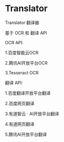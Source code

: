 # Translator
Translator 翻译器

基于 OCR 和 翻译 API 

OCR API:

1.百度智能云OCR

2.腾讯AI开放平台OCR

3.Tesseract OCR

翻译 API:

1.百度翻译开放平台翻译

2.百度网页翻译

3.有道智云 · AI开放平台翻译

4.有道网页翻译

5.腾讯AI开放平台翻译
